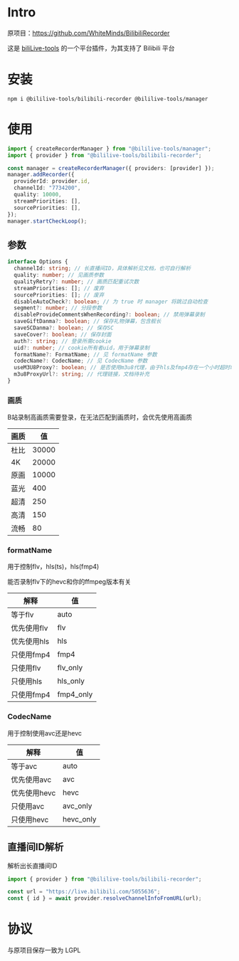 # Intro

原项目：https://github.com/WhiteMinds/BilibiliRecorder

这是 [biliLive-tools](https://github.com/renmu123/biliLive-tools) 的一个平台插件，为其支持了 Bilibili 平台

# 安装

`npm i @bililive-tools/bilibili-recorder @bililive-tools/manager`

# 使用

```ts
import { createRecorderManager } from "@bililive-tools/manager";
import { provider } from "@bililive-tools/bilibili-recorder";

const manager = createRecorderManager({ providers: [provider] });
manager.addRecorder({
  providerId: provider.id,
  channelId: "7734200",
  quality: 10000,
  streamPriorities: [],
  sourcePriorities: [],
});
manager.startCheckLoop();
```

## 参数

```ts
interface Options {
  channelId: string; // 长直播间ID，具体解析见文档，也可自行解析
  quality: number; // 见画质参数
  qualityRetry?: number; // 画质匹配重试次数
  streamPriorities: []; // 废弃
  sourcePriorities: []; // 废弃
  disableAutoCheck?: boolean; // 为 true 时 manager 将跳过自动检查
  segment?: number; // 分段参数
  disableProvideCommentsWhenRecording?: boolean; // 禁用弹幕录制
  saveGiftDanma?: boolean; // 保存礼物弹幕，包含舰长
  saveSCDanma?: boolean; // 保存SC
  saveCover?: boolean; // 保存封面
  auth?: string; // 登录所需cookie
  uid?: number; // cookie所有者uid，用于弹幕录制
  formatName?: FormatName; // 见 formatName 参数
  codecName?: CodecName; // 见 CodecName 参数
  useM3U8Proxy?: boolean; // 是否使用m3u8代理，由于hls及fmp4存在一个小时超时时间，需自行实现代理避免
  m3u8ProxyUrl?: string; // 代理链接，文档待补充
}
```

### 画质

B站录制高画质需要登录，在无法匹配到画质时，会优先使用高画质

| 画质 | 值    |
| ---- | ----- |
| 杜比 | 30000 |
| 4K   | 20000 |
| 原画 | 10000 |
| 蓝光 | 400   |
| 超清 | 250   |
| 高清 | 150   |
| 流畅 | 80    |

### formatName

用于控制flv，hls(ts)，hls(fmp4)

能否录制flv下的hevc和你的ffmpeg版本有关

| 解释        | 值        |
| ----------- | --------- |
| 等于flv     | auto      |
| 优先使用flv | flv       |
| 优先使用hls | hls       |
| 只使用fmp4  | fmp4      |
| 只使用flv   | flv_only  |
| 只使用hls   | hls_only  |
| 只使用fmp4  | fmp4_only |

### CodecName

用于控制使用avc还是hevc

| 解释         | 值        |
| ------------ | --------- |
| 等于avc      | auto      |
| 优先使用avc  | avc       |
| 优先使用hevc | hevc      |
| 只使用avc    | avc_only  |
| 只使用hevc   | hevc_only |

## 直播间ID解析

解析出长直播间ID

```ts
import { provider } from "@bililive-tools/bilibili-recorder";

const url = "https://live.bilibili.com/5055636";
const { id } = await provider.resolveChannelInfoFromURL(url);
```

# 协议

与原项目保存一致为 LGPL
